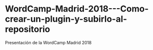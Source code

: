# WordCamp-Madrid-2018---Como-crear-un-plugin-y-subirlo-al-repositorio
Presentación de la WordCamp Madrid 2018
